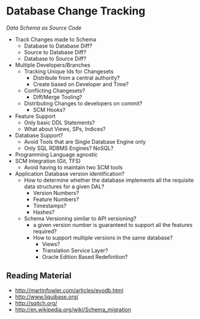 # Database Change Tracking

_Data Schema as Source Code_

 * Track Changes made to Schema
    * Database to Database Diff?
    * Source to Database Diff?
    * Database to Source Diff?
 * Multiple Developers/Branches
    * Tracking Unique Ids for Changesets
        * Distribute from a central authority?
        * Create based on Developer and Time?
    * Conflicting Changesets?
        *  Diff/Merge Tooling?
    *  Distributing Changes to developers on commit?
        * SCM Hooks?   
 * Feature Support
    * Only basic DDL Statements?
    * What about Views, SPs, Indices? 
 * Database Support?
    * Avoid Tools that are Single Database Engine only
    * Only SQL RDBMS Engines? NoSQL? 
 * Programming Language agnostic
 * SCM Integration (Git, TFS)
    * Avoid having to maintain two SCM tools
 * Application Database version identification?
    * How to determine whether the database implements all the requisite data structures for a given DAL?
        * Version Numbers?
        * Feature Numbers?
        * Timestamps?
        * Hashes?
    * Schema Versioning similar to API versioning?
        *  a given version number is guaranteed to support all the features required?
        *  How to support multiple versions in the same database?
            * Views?
            * Translation Service Layer?
            * Oracle Edition Based Redefinition?

## Reading Material
 * http://martinfowler.com/articles/evodb.html
 * http://www.liquibase.org/
 * http://sqitch.org/
 * http://en.wikipedia.org/wiki/Schema_migration
